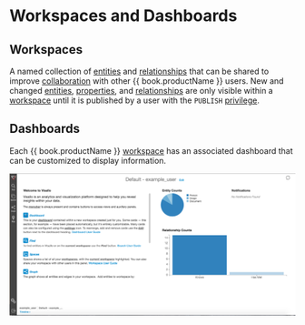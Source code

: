 # Workspaces and Dashboards

## Workspaces

A named collection of [entities](vertices.md) and [relationships](edges.md) that can be shared to improve
 [collaboration](collaboration.md) with
other {{ book.productName }} users. New and changed [entities](vertices.md), [properties](properties.md), and [relationships](edges.md)
are only visible within a [workspace](workspaces.md) until it is published by a user with
the `PUBLISH` [privilege](application-privileges.md).

## Dashboards

Each {{ book.productName }} [workspace](workspaces.md) has an associated dashboard that can be customized to display
information.

<img src = images/dashboard.png width="700">
